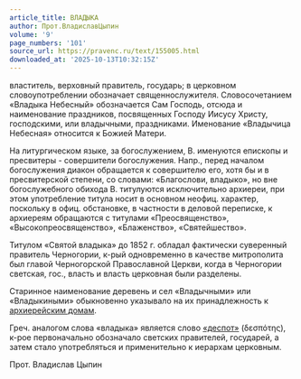 ```yaml
---
article_title: ВЛАДЫКА
author: Прот.ВладиславЦыпин
volume: '9'
page_numbers: '101'
source_url: https://pravenc.ru/text/155005.html
downloaded_at: '2025-10-13T10:32:15Z'
---
```


властитель, верховный правитель, государь; в церковном словоупотреблении обозначает священнослужителя. Словосочетанием «Владыка Небесный» обозначается Сам Господь, отсюда и наименование праздников, посвященных Господу Иисусу Христу, господскими, или владычными, праздниками. Именование «Владычица Небесная» относится к Божией Матери.

На литургическом языке, за богослужением, В. именуются епископы и пресвитеры - совершители богослужения. Напр., перед началом богослужения диакон обращается к совершителю его, хотя бы и в пресвитерской степени, со словами: «Благослови, владыко», но вне богослужебного обихода В. титулуются исключительно архиереи, при этом употребление титула носит в основном неофиц. характер, поскольку в офиц. обстановке, в частности в деловой переписке, к архиереям обращаются с титулами «Преосвященство», «Высокопреосвященство», «Блаженство», «Святейшество».

Титулом «Святой владыка» до 1852 г. обладал фактически суверенный правитель Черногории, к-рый одновременно в качестве митрополита был главой Черногорской Православной Церкви, когда в Черногории светская, гос., власть и власть церковная были разделены.

Старинное наименование деревень и сел «Владычными» или «Владыкиными» обыкновенно указывало на их принадлежность к [архиерейским домам](<https://pravenc.ru/text/архиерейским домам.html>).

Греч. аналогом слова «владыка» является слово [«деспот»](<https://pravenc.ru/text/ деспот .html>) (δεσπότης), к-рое первоначально обозначало светских правителей, государей, а затем стало употребляться и применительно к иерархам церковным.

Прот.  Владислав   Цыпин
